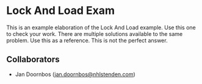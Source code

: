 # Lock And Load Exam

This is an example elaboration of the Lock And Load example. Use this one to check your work. There are multiple solutions available to the same problem. Use this as a reference. This is not the perfect answer.

## Collaborators

- Jan Doornbos (jan.doornbos@nhlstenden.com)